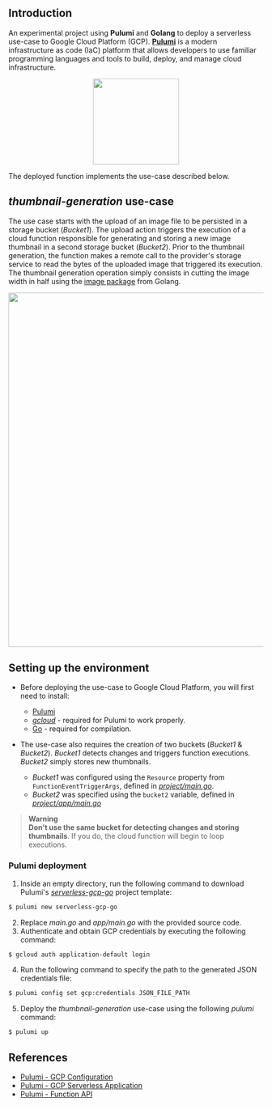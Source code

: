## Introduction
An experimental project using **Pulumi** and **Golang** to deploy a serverless use-case to Google Cloud Platform (GCP). [**Pulumi**](https://www.pulumi.com/) is a modern infrastructure as code (IaC) platform that allows developers to use familiar programming languages and tools to build, deploy, and manage cloud infrastructure.

<p align="center">
  <img src="https://user-images.githubusercontent.com/47757441/207642415-0530896a-9803-4360-afda-61a44a8ed439.png" width="170">
</p>

The deployed function implements the use-case described below.

## _thumbnail-generation_ use-case

The use case starts with the upload of an image file to be persisted in a storage bucket (_Bucket1_). The upload action triggers the execution of a cloud function responsible for generating and storing a new image thumbnail in a second storage bucket (_Bucket2_). Prior to the thumbnail generation, the function makes a remote call to the provider's storage service to read the bytes of the uploaded image that triggered its execution. The thumbnail generation operation simply consists in cutting the image width in half using the [image package](https://pkg.go.dev/image) from Golang.

<p align="center">
  <img src="https://user-images.githubusercontent.com/47757441/200130281-8b086d3b-06b6-43c0-864d-bd512cc85f84.jpg" width="700">
</p>

## Setting up the environment
- Before deploying the use-case to Google Cloud Platform, you will first need to install:
  - [Pulumi](https://www.pulumi.com/docs/get-started/install/)
  - [_gcloud_](https://cloud.google.com/sdk/docs/install) - required for Pulumi to work properly.
  - [Go](https://go.dev/dl/) - required for compilation.

- The use-case also requires the creation of two buckets (_Bucket1_ & _Bucket2_). _Bucket1_ detects changes and triggers function executions. _Bucket2_ simply stores new thumbnails.
  - _Bucket1_ was configured using the `Resource` property from `FunctionEventTriggerArgs`, defined in [_project/main.go_](project/main.go).
  - _Bucket2_ was specified using the `bucket2` variable, defined in [_project/app/main.go_](project/app/main.go)
> **Warning**  
> **Don't use the same bucket for detecting changes and storing thumbnails**. If you do, the cloud function will begin to loop executions.

### Pulumi deployment
1. Inside an empty directory, run the following command to download Pulumi's [_serverless-gcp-go_](https://github.com/pulumi/templates/tree/master/serverless-gcp-go) project template:
  ```sh
  $ pulumi new serverless-gcp-go
  ```
2. Replace _main.go_ and _app/main.go_ with the provided source code.
3. Authenticate and obtain GCP credentials by executing the following command:
  ```sh
  $ gcloud auth application-default login
  ```
4. Run the following command to specify the path to the generated JSON credentials file:
  ```sh
  $ pulumi config set gcp:credentials JSON_FILE_PATH
  ```
5. Deploy the _thumbnail-generation_ use-case using the following _pulumi_ command:
  ```sh
  $ pulumi up
  ```

## References
- [Pulumi - GCP Configuration](https://www.pulumi.com/registry/packages/gcp/installation-configuration/#configuration)
- [Pulumi - GCP Serverless Application](https://www.pulumi.com/templates/serverless-application/gcp/)
- [Pulumi - Function API](https://www.pulumi.com/registry/packages/gcp/api-docs/cloudfunctions/function/)
